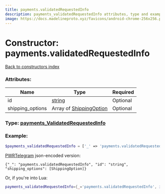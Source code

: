 ```yaml
---
title: payments.validatedRequestedInfo
description: payments_validatedRequestedInfo attributes, type and example
image: https://docs.madelineproto.xyz/favicons/android-chrome-256x256.png
---
```

# Constructor: payments.validatedRequestedInfo  
[Back to constructors index](index.md)



### Attributes:

| Name     |    Type       | Required |
|----------|---------------|----------|
|id|[string](../types/string.md) | Optional|
|shipping\_options|Array of [ShippingOption](../types/ShippingOption.md) | Optional|



### Type: [payments\_ValidatedRequestedInfo](../types/payments_ValidatedRequestedInfo.md)


### Example:

```php
$payments_validatedRequestedInfo = ['_' => 'payments.validatedRequestedInfo', 'id' => 'string', 'shipping_options' => [ShippingOption, ShippingOption]];
```  

[PWRTelegram](https://pwrtelegram.xyz) json-encoded version:

```
{"_": "payments.validatedRequestedInfo", "id": "string", "shipping_options": [ShippingOption]}
```


Or, if you're into Lua:

```lua
payments_validatedRequestedInfo={_='payments.validatedRequestedInfo', id='string', shipping_options={ShippingOption}}

```


